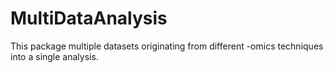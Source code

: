 # MultiDataAnalysis
This package multiple datasets originating from different -omics techniques into a single analysis.
